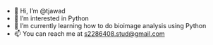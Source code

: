 - 👋 Hi, I’m @tjawad
- 👀 I’m interested in Python
- 🌱 I’m currently learning how to do bioimage analysis using Python 
- 📫 You can reach me at s2286408.stud@gmail.com

<!---
tjawad/tjawad is a ✨ special ✨ repository because its `README.md` (this file) appears on your GitHub profile.
You can click the Preview link to take a look at your changes.
--->
